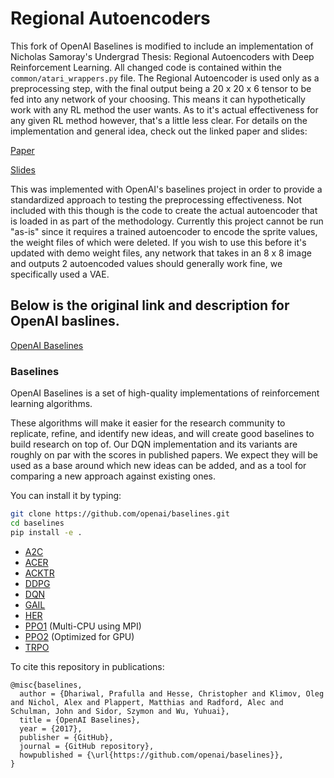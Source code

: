 # Regional Autoencoders 

This fork of OpenAI Baselines is modified to include an implementation of Nicholas Samoray's Undergrad Thesis: Regional Autoencoders with Deep Reinforcement Learning. All changed code is contained within the ```common/atari_wrappers.py``` file. The Regional Autoencoder is used only as a preprocessing step, with the final output being a 20 x 20 x 6 tensor to be fed into any network of your choosing. This means it can hypothetically work with any RL method the user wants. As to it's actual effectiveness for any given RL method however, that's a little less clear. For details on the implementation and general idea, check out the linked paper and slides:

[Paper](https://drive.google.com/file/d/0ByPtgS8fLWfQZ2pwZUVPT00xYVVUYS1hbEc4SzJFVjNQLUVJ/view?usp=sharing)

[Slides](https://docs.google.com/presentation/d/140BnuztjXdWlSPe8wHoPKsaLIMEI2QoChnVOQfIWVT4/edit?usp=sharing)

This was implemented with OpenAI's baselines project in order to provide a standardized approach to testing the preprocessing effectiveness. Not included with this though is the code to create the actual autoencoder that is loaded in as part of the methodology. Currently this project cannot be run "as-is" since it requires a trained autoencoder to encode the sprite values, the weight files of which were deleted. If you wish to use this before it's updated with demo weight files, any network that takes in an 8 x 8 image and outputs 2 autoencoded values should generally work fine, we specifically used a VAE. 

## Below is the original link and description for OpenAI baslines.
<!--
<img src="data/logo.jpg" width=25% align="right" /> 
-->

[OpenAI Baselines](https://github.com/openai/baselines)

### Baselines

OpenAI Baselines is a set of high-quality implementations of reinforcement learning algorithms.

These algorithms will make it easier for the research community to replicate, refine, and identify new ideas, and will create good baselines to build research on top of. Our DQN implementation and its variants are roughly on par with the scores in published papers. We expect they will be used as a base around which new ideas can be added, and as a tool for comparing a new approach against existing ones. 

You can install it by typing:

```bash
git clone https://github.com/openai/baselines.git
cd baselines
pip install -e .
```

- [A2C](baselines/a2c)
- [ACER](baselines/acer)
- [ACKTR](baselines/acktr)
- [DDPG](baselines/ddpg)
- [DQN](baselines/deepq)
- [GAIL](baselines/gail)
- [HER](baselines/her)
- [PPO1](baselines/ppo1) (Multi-CPU using MPI)
- [PPO2](baselines/ppo2) (Optimized for GPU)
- [TRPO](baselines/trpo_mpi)

To cite this repository in publications:

    @misc{baselines,
      author = {Dhariwal, Prafulla and Hesse, Christopher and Klimov, Oleg and Nichol, Alex and Plappert, Matthias and Radford, Alec and Schulman, John and Sidor, Szymon and Wu, Yuhuai},
      title = {OpenAI Baselines},
      year = {2017},
      publisher = {GitHub},
      journal = {GitHub repository},
      howpublished = {\url{https://github.com/openai/baselines}},
    }
